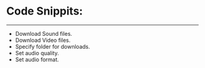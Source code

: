 # Code Snippits:
__________________________
- Download Sound files.  
- Download Video files.  
- Specify folder for downloads.  
- Set audio quality.  
- Set audio format.  

